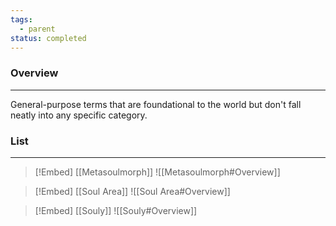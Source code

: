 ```yaml
---
tags:
  - parent
status: completed
---
```

### Overview
---
General-purpose terms that are foundational to the world but don't fall neatly into any specific category.

### List
---
> [!Embed]
> [[Metasoulmorph]]
> ![[Metasoulmorph#Overview]]

> [!Embed]
> [[Soul Area]]
> ![[Soul Area#Overview]]

> [!Embed]
> [[Souly]]
> ![[Souly#Overview]]
